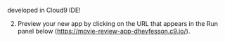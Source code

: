 
developed in Cloud9 IDE!


2. Preview your new app by clicking on the URL that appears in the Run panel below (https://movie-review-app-dheyfesson.c9.io/).
